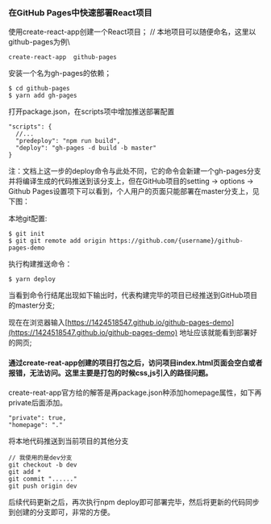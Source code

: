 ### 在GitHub Pages中快速部署React项目


使用create-react-app创建一个React项目；
// 本地项目可以随便命名，这里以github-pages为例\
```
create-react-app  github-pages
```
安装一个名为gh-pages的依赖；
```
$ cd github-pages
$ yarn add gh-pages
```
打开package.json，在scripts项中增加推送部署配置
```
"scripts": {
  //...
  "predeploy": "npm run build",
  "deploy": "gh-pages -d build -b master"
}
```
注：文档上这一步的deploy命令与此处不同，它的命令会新建一个gh-pages分支并将编译生成的代码推送到该分支上，但在GitHub项目的setting -> options -> Github Pages设置项下可以看到，个人用户的页面只能部署在master分支上，见下图：

本地git配置:
```
$ git init
$ git git remote add origin https://github.com/{username}/github-pages-demo
```
执行构建推送命令：
```
$ yarn deploy
```
当看到命令行结尾出现如下输出时，代表构建完毕的项目已经推送到GitHub项目的master分支;

现在在浏览器输入[https://1424518547.github.io/github-pages-demo](https://1424518547.github.io/github-pages-demo) 地址应该就能看到部署好的网页;

#### 通过create-reat-app创建的项目打包之后，访问项目index.html页面会空白或者报错，无法访问。这里主要是打包的时候css,js引入的路径问题。

create-reat-app官方给的解答是再package.json种添加homepage属性，如下再private后面添加。
```
"private": true,
"homepage": "."
```

将本地代码推送到当前项目的其他分支
```
// 我使用的是dev分支
git checkout -b dev
git add *
git commit "......"
git push origin dev
```
后续代码更新之后，再次执行npm deploy即可部署完毕，然后将更新的代码同步到创建的分支即可，非常的方便。
